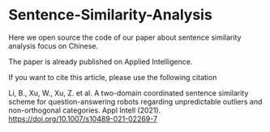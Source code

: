 # Sentence-Similarity-Analysis

Here we open source the code of our paper about sentence similarity analysis focus on Chinese.

The paper is already published on Applied Intelligence.

If you want to cite this article, please use the following citation


Li, B., Xu, W., Xu, Z. et al. A two-domain coordinated sentence similarity scheme for question-answering robots
regarding unpredictable outliers and non-orthogonal categories. Appl Intell (2021).
https://doi.org/10.1007/s10489-021-02269-7
